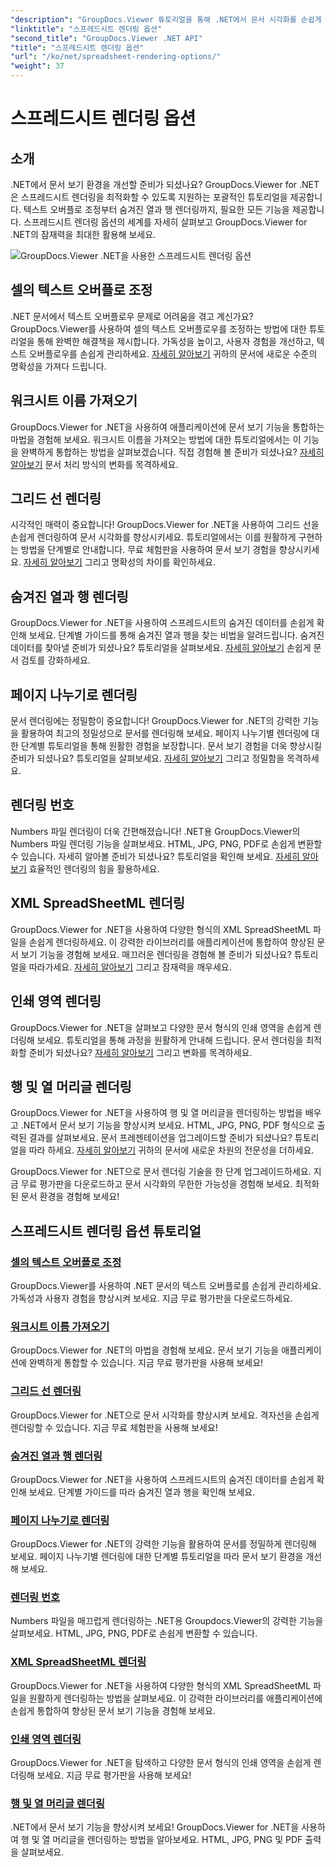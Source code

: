 ```yaml
---
"description": "GroupDocs.Viewer 튜토리얼을 통해 .NET에서 문서 시각화를 손쉽게 향상시켜 보세요. 텍스트 오버플로우 조정, 그리드 선 렌더링 등의 방법을 알아보세요."
"linktitle": "스프레드시트 렌더링 옵션"
"second_title": "GroupDocs.Viewer .NET API"
"title": "스프레드시트 렌더링 옵션"
"url": "/ko/net/spreadsheet-rendering-options/"
"weight": 37
---
```


# 스프레드시트 렌더링 옵션

## 소개

.NET에서 문서 보기 환경을 개선할 준비가 되셨나요? GroupDocs.Viewer for .NET은 스프레드시트 렌더링을 최적화할 수 있도록 지원하는 포괄적인 튜토리얼을 제공합니다. 텍스트 오버플로 조정부터 숨겨진 열과 행 렌더링까지, 필요한 모든 기능을 제공합니다. 스프레드시트 렌더링 옵션의 세계를 자세히 살펴보고 GroupDocs.Viewer for .NET의 잠재력을 최대한 활용해 보세요.

![GroupDocs.Viewer .NET을 사용한 스프레드시트 렌더링 옵션](/viewer/spreadsheet-rendering-options/image.png)

## 셀의 텍스트 오버플로 조정

.NET 문서에서 텍스트 오버플로우 문제로 어려움을 겪고 계신가요? GroupDocs.Viewer를 사용하여 셀의 텍스트 오버플로우를 조정하는 방법에 대한 튜토리얼을 통해 완벽한 해결책을 제시합니다. 가독성을 높이고, 사용자 경험을 개선하고, 텍스트 오버플로우를 손쉽게 관리하세요. [자세히 알아보기](./adjust-text-overflow-cells/) 귀하의 문서에 새로운 수준의 명확성을 가져다 드립니다.

## 워크시트 이름 가져오기

GroupDocs.Viewer for .NET을 사용하여 애플리케이션에 문서 보기 기능을 통합하는 마법을 경험해 보세요. 워크시트 이름을 가져오는 방법에 대한 튜토리얼에서는 이 기능을 완벽하게 통합하는 방법을 살펴보겠습니다. 직접 경험해 볼 준비가 되셨나요? [자세히 알아보기](./get-worksheets-names/) 문서 처리 방식의 변화를 목격하세요.

## 그리드 선 렌더링

시각적인 매력이 중요합니다! GroupDocs.Viewer for .NET을 사용하여 그리드 선을 손쉽게 렌더링하여 문서 시각화를 향상시키세요. 튜토리얼에서는 이를 원활하게 구현하는 방법을 단계별로 안내합니다. 무료 체험판을 사용하여 문서 보기 경험을 향상시키세요. [자세히 알아보기](./render-grid-lines/) 그리고 명확성의 차이를 확인하세요.

## 숨겨진 열과 행 렌더링

GroupDocs.Viewer for .NET을 사용하여 스프레드시트의 숨겨진 데이터를 손쉽게 확인해 보세요. 단계별 가이드를 통해 숨겨진 열과 행을 찾는 비법을 알려드립니다. 숨겨진 데이터를 찾아낼 준비가 되셨나요? 튜토리얼을 살펴보세요. [자세히 알아보기](./render-hidden-columns-rows/) 손쉽게 문서 검토를 강화하세요.

## 페이지 나누기로 렌더링

문서 렌더링에는 정밀함이 중요합니다! GroupDocs.Viewer for .NET의 강력한 기능을 활용하여 최고의 정밀성으로 문서를 렌더링해 보세요. 페이지 나누기별 렌더링에 대한 단계별 튜토리얼을 통해 원활한 경험을 보장합니다. 문서 보기 경험을 더욱 향상시킬 준비가 되셨나요? 튜토리얼을 살펴보세요. [자세히 알아보기](./rendering-by-page-breaks/) 그리고 정밀함을 목격하세요.

## 렌더링 번호

Numbers 파일 렌더링이 더욱 간편해졌습니다! .NET용 GroupDocs.Viewer의 Numbers 파일 렌더링 기능을 살펴보세요. HTML, JPG, PNG, PDF로 손쉽게 변환할 수 있습니다. 자세히 알아볼 준비가 되셨나요? 튜토리얼을 확인해 보세요. [자세히 알아보기](./rendering-numbers/) 효율적인 렌더링의 힘을 활용하세요.

## XML SpreadSheetML 렌더링

GroupDocs.Viewer for .NET을 사용하여 다양한 형식의 XML SpreadSheetML 파일을 손쉽게 렌더링하세요. 이 강력한 라이브러리를 애플리케이션에 통합하여 향상된 문서 보기 기능을 경험해 보세요. 매끄러운 렌더링을 경험해 볼 준비가 되셨나요? 튜토리얼을 따라가세요. [자세히 알아보기](./rendering-xml-spreadsheetml/) 그리고 잠재력을 깨우세요.

## 인쇄 영역 렌더링

GroupDocs.Viewer for .NET을 살펴보고 다양한 문서 형식의 인쇄 영역을 손쉽게 렌더링해 보세요. 튜토리얼을 통해 과정을 원활하게 안내해 드립니다. 문서 렌더링을 최적화할 준비가 되셨나요? [자세히 알아보기](./render-print-areas/) 그리고 변화를 목격하세요.

## 행 및 열 머리글 렌더링

GroupDocs.Viewer for .NET을 사용하여 행 및 열 머리글을 렌더링하는 방법을 배우고 .NET에서 문서 보기 기능을 향상시켜 보세요. HTML, JPG, PNG, PDF 형식으로 출력된 결과를 살펴보세요. 문서 프레젠테이션을 업그레이드할 준비가 되셨나요? 튜토리얼을 따라 하세요. [자세히 알아보기](./render-row-column-headings/) 귀하의 문서에 새로운 차원의 전문성을 더하세요.

GroupDocs.Viewer for .NET으로 문서 렌더링 기술을 한 단계 업그레이드하세요. 지금 무료 평가판을 다운로드하고 문서 시각화의 무한한 가능성을 경험해 보세요. 최적화된 문서 환경을 경험해 보세요!
## 스프레드시트 렌더링 옵션 튜토리얼
### [셀의 텍스트 오버플로 조정](./adjust-text-overflow-cells/)
GroupDocs.Viewer를 사용하여 .NET 문서의 텍스트 오버플로를 손쉽게 관리하세요. 가독성과 사용자 경험을 향상시켜 보세요. 지금 무료 평가판을 다운로드하세요.
### [워크시트 이름 가져오기](./get-worksheets-names/)
GroupDocs.Viewer for .NET의 마법을 경험해 보세요. 문서 보기 기능을 애플리케이션에 완벽하게 통합할 수 있습니다. 지금 무료 평가판을 사용해 보세요!
### [그리드 선 렌더링](./render-grid-lines/)
GroupDocs.Viewer for .NET으로 문서 시각화를 향상시켜 보세요. 격자선을 손쉽게 렌더링할 수 있습니다. 지금 무료 체험판을 사용해 보세요!
### [숨겨진 열과 행 렌더링](./render-hidden-columns-rows/)
GroupDocs.Viewer for .NET을 사용하여 스프레드시트의 숨겨진 데이터를 손쉽게 확인해 보세요. 단계별 가이드를 따라 숨겨진 열과 행을 확인해 보세요.
### [페이지 나누기로 렌더링](./rendering-by-page-breaks/)
GroupDocs.Viewer for .NET의 강력한 기능을 활용하여 문서를 정밀하게 렌더링해 보세요. 페이지 나누기별 렌더링에 대한 단계별 튜토리얼을 따라 문서 보기 환경을 개선해 보세요.
### [렌더링 번호](./rendering-numbers/)
Numbers 파일을 매끄럽게 렌더링하는 .NET용 Groupdocs.Viewer의 강력한 기능을 살펴보세요. HTML, JPG, PNG, PDF로 손쉽게 변환할 수 있습니다.
### [XML SpreadSheetML 렌더링](./rendering-xml-spreadsheetml/)
GroupDocs.Viewer for .NET을 사용하여 다양한 형식의 XML SpreadSheetML 파일을 원활하게 렌더링하는 방법을 살펴보세요. 이 강력한 라이브러리를 애플리케이션에 손쉽게 통합하여 향상된 문서 보기 기능을 경험해 보세요.
### [인쇄 영역 렌더링](./render-print-areas/)
GroupDocs.Viewer for .NET을 탐색하고 다양한 문서 형식의 인쇄 영역을 손쉽게 렌더링해 보세요. 지금 무료 평가판을 사용해 보세요!
### [행 및 열 머리글 렌더링](./render-row-column-headings/)
.NET에서 문서 보기 기능을 향상시켜 보세요! GroupDocs.Viewer for .NET을 사용하여 행 및 열 머리글을 렌더링하는 방법을 알아보세요. HTML, JPG, PNG 및 PDF 출력을 살펴보세요.
